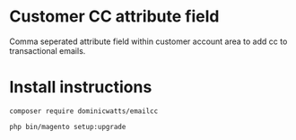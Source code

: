 # Customer CC attribute field #

Comma seperated attribute field within customer account area to add cc to transactional emails.

# Install instructions # 

`composer require dominicwatts/emailcc`

`php bin/magento setup:upgrade`